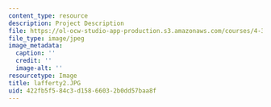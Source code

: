 ```yaml
---
content_type: resource
description: Project Description
file: https://ol-ocw-studio-app-production.s3.amazonaws.com/courses/4-341-introduction-to-photography-fall-2002/422fb5f584c3d15866032b0dd57baa8f_lafferty2.JPG
file_type: image/jpeg
image_metadata:
  caption: ''
  credit: ''
  image-alt: ''
resourcetype: Image
title: lafferty2.JPG
uid: 422fb5f5-84c3-d158-6603-2b0dd57baa8f
---
```

